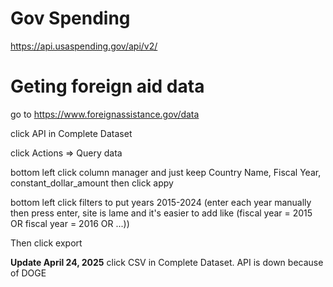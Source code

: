# Gov Spending

https://api.usaspending.gov/api/v2/

# Geting foreign aid data

go to https://www.foreignassistance.gov/data

click API in Complete Dataset

click Actions => Query data

bottom left click column manager and just keep Country Name, Fiscal Year, constant_dollar_amount then click appy

bottom left click filters to put years 2015-2024 (enter each year manually then press enter, site is lame and it's easier to add like (fiscal year = 2015 OR fiscal year = 2016 OR ...))

Then click export

**Update April 24, 2025**
click CSV in Complete Dataset. API is down because of DOGE

